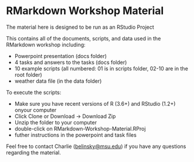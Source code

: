 # RMarkdown Workshop Material

The material here is designed to be run as an RStudio Project

This contains all of the documents, scripts, and data used in the RMarkdown workshop including:
- Powerpoint presentation (docs folder)
- 4 tasks and answers to the tasks (docs folder)
- 10 example scripts (all numbered: 01 is in scripts folder, 02-10 are in the root folder)
- weather data file (in the data folder)

To execute the scripts:
- Make sure you have recent versions of R (3.6+) and RStudio (1.2+) onyour computer
- Click Clone or Download -> Download Zip
- Unzip the folder to your computer
- double-click on RMarkdown-Workshop-Material.RProj
- futher instructions in the powerpoint and task files

Feel free to contact Charlie (belinsky@msu.edu) if you have any questions regarding the material.

